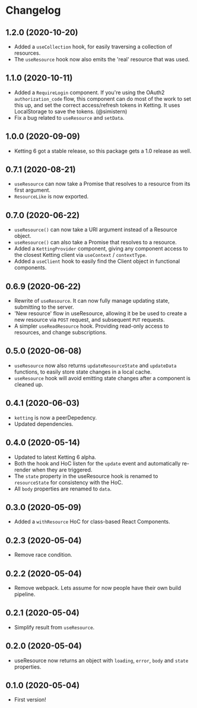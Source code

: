 Changelog
=========

1.2.0 (2020-10-20)
------------------

* Added a `useCollection` hook, for easily traversing a collection of
  resources.
* The `useResource` hook now also emits the 'real' resource that was used.


1.1.0 (2020-10-11)
-----------------

* Added a `RequireLogin` component. If you're using the OAuth2
 `authorization_code` flow, this component can do most of the work to set this
 up, and set the correct access/refresh tokens in Ketting. It uses
 LocalStorage to save the tokens. (@simistern)
* Fix a bug related to `useResource` and `setData`.


1.0.0 (2020-09-09)
------------------

* Ketting 6 got a stable release, so this package gets a 1.0 release as well.


0.7.1 (2020-08-21)
------------------

* `useResource` can now take a Promise that resolves to a resource from its
  first argument.
* `ResourceLike` is now exported.


0.7.0 (2020-06-22)
------------------

* `useResource()` can now take a URI argument instead of a Resource object.
* `useResource()` can also take a Promise that resolves to a resource.
* Added a `KettingProvider` component, giving any component access to the
  closest Ketting client via `useContext` / `contextType`.
* Added a `useClient` hook to easily find the Client object in functional
  components.



0.6.9 (2020-06-22)
------------------

* Rewrite of `useResource`. It can now fully manage updating state, submitting
  to the server.
* 'New resource' flow in useResource, allowing it be be used to create a new
  resource via `POST` request, and subsequent `PUT` requests.
* A simpler `useReadResource` hook. Providing read-only access to resources,
  and change subscriptions.


0.5.0 (2020-06-08)
------------------

* `useResource` now also returns `updateResourceState` and `updateData`
  functions, to easily store state changes in a local cache.
* `useResource` hook will avoid emitting state changes after a component
  is cleaned up.


0.4.1 (2020-06-03)
------------------

* `ketting` is now a peerDepedency.
* Updated dependencies.


0.4.0 (2020-05-14)
------------------

* Updated to latest Ketting 6 alpha.
* Both the hook and HoC listen for the `update` event and automatically
  re-render when they are triggered.
* The `state` property in the useResource hook is renamed to `resourceState`
  for consistency with the HoC.
* All `body` properties are renamed to `data`.


0.3.0 (2020-05-09)
------------------

* Added a `withResource` HoC for class-based React Components.


0.2.3 (2020-05-04)
------------------

* Remove race condition.


0.2.2 (2020-05-04)
------------------

* Remove webpack. Lets assume for now people have their own build pipeline.


0.2.1 (2020-05-04)
------------------

* Simplify result from `useResource`.


0.2.0 (2020-05-04)
------------------

* useResource now returns an object with `loading`, `error`, `body` and `state`
  properties.


0.1.0 (2020-05-04)
------------------

* First version!
